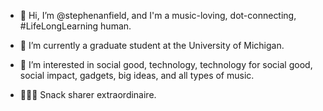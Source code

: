 - 👋 Hi, I’m @stephenanfield, and I'm a music-loving, dot-connecting, #LifeLongLearning human.

- 🌱 I’m currently a graduate student at the University of Michigan.

- 👀 I’m interested in social good, technology, technology for social good, social impact, gadgets, big ideas, and all types of music. 

- 🍏🍿🧀 Snack sharer extraordinaire. 

<!---
stephenanfield/stephenanfield is a ✨ special ✨ repository because its `README.md` (this file) appears on your GitHub profile.
You can click the Preview link to take a look at your changes.
--->
